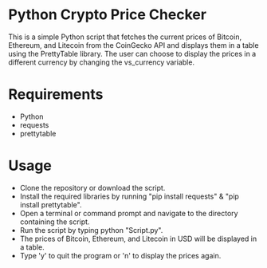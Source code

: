 # Python Crypto Price Checker

This is a simple Python script that fetches the current prices of Bitcoin, Ethereum, and Litecoin from the CoinGecko API and displays them in a table using the PrettyTable library.
The user can choose to display the prices in a different currency by changing the vs_currency variable.


# Requirements

- Python
- requests
- prettytable


# Usage

- Clone the repository or download the script.
- Install the required libraries by running "pip install requests" & "pip install prettytable".
- Open a terminal or command prompt and navigate to the directory containing the script.
- Run the script by typing python "Script.py".
- The prices of Bitcoin, Ethereum, and Litecoin in USD will be displayed in a table.
- Type 'y' to quit the program or 'n' to display the prices again.
